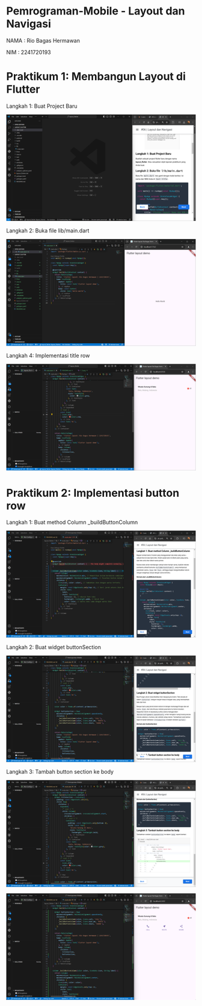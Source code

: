 # Pemrograman-Mobile - Layout dan Navigasi

NAMA     : Rio Bagas Hermawan

NIM      : 2241720193


# Praktikum 1: Membangun Layout di Flutter

Langkah 1: Buat Project Baru

![Screenshots Langkah 1](images/1_1.png)

Langkah 2: Buka file lib/main.dart

![Screenshots Langkah 2](images/1_2.png)

Langkah 4: Implementasi title row

![Screenshots Langkah 1](images/1_4.png)

# Praktikum 2: Implementasi button row

Langkah 1: Buat method Column _buildButtonColumn

![Screenshots Langkah 1](images/2_1.png)

Langkah 2: Buat widget buttonSection

![Screenshots Langkah 2](images/2_2.png)

Langkah 3: Tambah button section ke body

![Screenshots Langkah 3](images/2_3.png)

![Screenshots Hasil](images/2_4.png)


